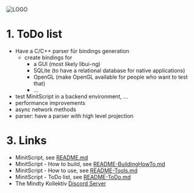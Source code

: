 ![LOGO](https://raw.githubusercontent.com/andreasdr/minitscript/master/resources/github/minitscript-logo.png)

# 1. ToDo list
- Have a C/C++ parser für bindings generation
  - create bindings for
    - a GUI (most likely libui-ng)
    - SQLite (to have a relational database for native applications)
    - OpenGL (make OpenGL available for people who want to test that)
    - ...
- test MinitScript in a backend environment, ...
- performance improvements
- async network methods
- parser: have a parser with high level projection

# 3. Links

- MinitScript, see [README.md](./README.md)
- MinitScript - How to build, see [README-BuildingHowTo.md](./README-BuildingHowTo.md)
- MinitScript - How to use, see [README-Tools.md](./README-Tools.md)
- MinitScript - ToDo list, see [README-ToDo.md](./README-ToDo.md)
- The Mindty Kollektiv [Discord Server](https://discord.gg/Na4ACaFD)
